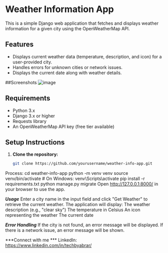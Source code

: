# Weather Information App

This is a simple Django web application that fetches and displays weather information for a given city using the OpenWeatherMap API.

## Features

- Displays current weather data (temperature, description, and icon) for a user-provided city.
- Handles errors for unknown cities or network issues.
- Displays the current date along with weather details.

##Screenshots
![image](https://github.com/user-attachments/assets/02c7e339-bd0a-4f50-9730-ed9ac38ee786)


## Requirements

- Python 3.x
- Django 3.x or higher
- Requests library
- An OpenWeatherMap API key (free tier available)

## Setup Instructions

1. **Clone the repository:**

   ```bash
   git clone https://github.com/yourusername/weather-info-app.git

Process:
cd weather-info-app
python -m venv venv
source venv/bin/activate  # On Windows: venv\Scripts\activate
pip install -r requirements.txt
python manage.py migrate
Open http://127.0.0.1:8000/ in your browser to use the app.

***Usage***
Enter a city name in the input field and click "Get Weather" to retrieve the current weather.
The application will display:
The weather description (e.g., "clear sky")
The temperature in Celsius
An icon representing the weather
The current date

***Error Handling***
If the city is not found, an error message will be displayed.
If there is a network issue, an error message will be shown.

***Connect with me ***
LinkedIn: https://www.linkedin.com/in/techbyabrar/
